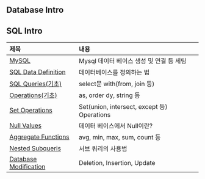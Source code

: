 ## Database Intro



## SQL Intro

| 제목                                                  | 내용                                        |
|:----------------------------------------------------- |:------------------------------------------- |
| [MySQL](MySQL.md)                                   | Mysql 데이터 베이스 생성 및 연결 등 세팅    |
| [SQL Data Definition](SQL%20Data%20Definition.md)   | 데이터베이스를 정의하는 법                  |
| [SQL Queries(기초)](SQL%20Queries-Basic.md)           | select문 with(from, join 등)                |
| [Operations(기초)](Operations-Basic.md)             | as, order dy, string 등                     |
| [Set Operations](Set%20Operations.md)               | Set(union, intersect, except 등) Operations |
| [Null Values](Null%20Values.md)                     | 데이터 베이스에서 Null이란?                 |
| [Aggregate Functions](Aggreate%20Functions.md)      | avg, min, max, sum, count 등                |
| [Nested Subqueris](Nested%20Subqueris.md)           | 서브 쿼리의 사용법                          |
| [Database Modification](Database%20Modification.md) | Deletion, Insertion, Update                 |
